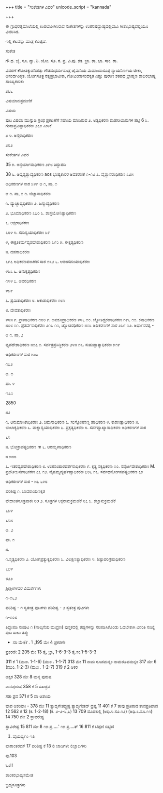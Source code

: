 +++
title = "ಸಂಕೇತಗಳ ವಿವರ"
unicode_script = "kannada"

+++

ಈ ಗ್ರಂಥರತ್ನಮಾಲೆಯಲ್ಲಿ ಉಪಯೋಗಿಸಿರುವ ಸಂಕೇತಗಳನ್ನು ಉಪನಿಷದ್ಭಾಷ್ಯದಲ್ಲಿಯೂ ಗೀತಾಭಾಷ್ಯದಲ್ಲಿಯೂ ವಿವರಿಸಿದ. 

ಇಲ್ಲಿ ಕೆಲವನ್ನು ಮಾತ್ರ ಕೊಟ್ಟಿದೆ. 

ಸಂಕೇತ 

ಗೌ.ಧ. ಜೈ, ಸೂ. ನ್ಯಾ. ನಿ. ಯೋ. ಸೂ. ರ. ಪ್ರ. ವಿ.ಪು. ಶತ. ಬ್ರಾ. ಶಾ, ಭಾ. ಸಾಂ. ರಾ. 

ವಿವರಣೆ ಕೌಷೀತಿಕ್ಕುಪನಿಷತ್ತು ಗೌತಮಧರ್ಮಸೂತ್ರ ಜೈಮಿನಿಯ ಮಿಮಾಂಸಾಸೂತ್ರ ನ್ಯಾಯನಿರ್ಣಯ ಟೀಕಾ, ಆನಂದಗಿರಿಕೃತ. ಯೋಗಸೂತ್ರ ರತ್ನಪ್ರಭಾಟೀಕಾ, ಗೋವಿಂದಾನಂದಕೃತ ವಿಷ್ಣು ಪುರಾಣ ಶತಪಥ ಬ್ರಾಹ್ಮಣ ಶಾಬರಭಾಷ್ಯ ಸಾಂಖ್ಯಕಾರಿಕಾ 

೨೬೬ 

ವಿಷಯಾನುಕ್ರಮಣಿಕೆ 

ವಿಷಯ 

ಪುಟ ವಿಷಯ ಮುನ್ನುಡಿ ಗ್ರಂಥ ಪ್ರಕಟಣೆಗೆ ಸಹಾಯ ಮಾಡಿರುವ ೨. ಅತ್ಯಧಿಕರಣ ಮಹನೀಯರುಗಳ ಪಟ್ಟಿ 6 ೩. ಗುಹಾಪ್ರವಿಷ್ಟಾಧಿಕರಣ ೨೭೦ ಪೀಠಿಕೆ 

೨ ೪. ಅನ್ತರಾಧಿಕರಣ 

೨೮೨ 

ಸಂಕೇತಗಳ ವಿವರ 

35 ೫. ಅನ್ತರ್ಯಾಮಧಿಕರಣ ೨೯೮ ತಿದ್ದುಪಡಿ 

38 ೬. ಅದೃಶ್ಯತ್ವಾದ್ಯಧಿಕರಣ aos ಭಾಷ್ಯಕಾರರ ಅವತರಣಿಕೆ ೧-೧೨ ೭. ವೈಶ್ವಾನರಾಧಿಕರಣ ೩೨೫ 

ಅಧಿಕರಣಗಳ ಸಾರ ೩೪೯ ಅ ೧, ಪಾ, ೧ 

ಆ ೧. ಪಾ, ೧ ೧. ಜಿಜ್ಞಾಸಾಧಿಕರಣ 

೧. ದ್ಯುಚ್ಛಾದ್ಯಧಿಕರಣ ೨. ಜನ್ಮಾದ್ಯಧಿಕರಣ 

೨. ಭೂಮಾಧಿಕರಣ ೩೭೦ ೩. ಶಾಸ್ತಯೋನಿತ್ವಾಧಿಕರಣ 

೩. ಅಕ್ಷರಾಧಿಕರಣ 

೩೮೪ ೪. ಸಮನ್ವಯಾಧಿಕರಣ ೩೯ 

೪, ಈಕ್ಷತಿಕರ್ಮವ್ಯಪದೇಶಾಧಿಕರಣ ೩೯೦ ೫. ಈಕ್ಷತ್ಯಧಿಕರಣ 

೫. ದಹರಾಧಿಕರಣ 

೩೯೭ ಅಧಿಕರಣಪಂಚಕದ ಸಾರ ೧೩೨ ೬. ಆನಂದಮಯಾಧಿಕರಣ 

೪೩೩ ೬. ಅನುಕೃತ್ಯಧಿಕರಣ 

೧೪೪ ೭. ಅವರಧಿಕರಣ 

೪೩೯ 

೭. ಪ್ರಮಿತಾಧಿಕರಣ ೮. ಆಕಾಶಾಧಿಕರಣ ೧೮೧ 

೮. ದೇವತಾಧಿಕರಣ 

೪೪೫ ೯. ಪ್ರಾಣಾಧಿಕರಣ ೧೮೮ ೯. ಅಪಶೂದ್ರಾಧಿಕರಣ ೪೪೬ ೧೦. ಜ್ಯೋತಿಶ್ಚರಣಾಧಿಕರಣ ೧೯೬ ೧೦. ಕನಾಧಿಕರಣ ೫೦೮ ೧೧. ಪ್ರತರ್ದನಾಧಿಕರಣ ೨೧೭ ೧೧, ಜ್ಯೋತಿರಧಿಕರಣ ೫೧೩ ಅಧಿಕರಣಗಳ ಸಾರ ೨೩೯ ೧೨. ಅರ್ಥಾನರತ್ವ - 

ಆ ೧. ಪಾ, ೨ 

ವ್ಯಪದೇಶಾಧಿಕರಣ ೫೧೭ ೧. ಸರ್ವತ್ರಪ್ರಸಿದ್ಧಿಕರಣ ೨೪೫ ೧೩. ಸುಷುಪ್ಪಾತ್ಯಾಧಿಕರಣ ೫೧೯ 

ಅಧಿಕರಣಗಳ ಸಾರ ೫೨೭ 

೧೭೨ 

ಅ. ೧ 

ಪಾ. ೪ 

ಇ೭೧ 

2850 

೫೨ 

೧. ಆನುಮಾನಿಕಾಧಿಕರಣ ೨. ಚಮಸಾಧಿಕರಣ ೩. ಸಂಸ್ಕೋಪಸಣ್ಣ ಹಾಧಿಕರಣ ೪. ಕಾರಣತ್ವಾಧಿಕರಣ ೫. ಬಾಲಾಕ್ಯಧಿಕರಣ ೬. ವಾಕ್ಯಾನ್ವಯಾಧಿಕರಣ ೭. ಪ್ರಕೃತ್ಯಧಿಕರಣ ೮. ಸರ್ವವ್ಯಾಖ್ಯಾನಾಧಿಕರಣ ಅಧಿಕರಣಗಳ ಸಾರ 

೬೪ 

೫. ಭೋಕ್ರಾಪತ್ಯಧಿಕರಣ m ೬. ಆರಮೃಣಾಧಿಕರಣ 

೫ ೫೫೮ 

೭. ಇತರವ್ಯಪದೇಶಾಧಿಕರಣ ೮. ಉಪಸಂಹಾರದರ್ಶನಾಧಿಕರಣ ೯. ಕೃತ್ಪ್ರ ಸಕ್ಯಧಿಕರಣ ೧೦. ಸರ್ವೋವೇತಾಧಿಕರಣ M. ಪ್ರಯೋಜನವಾಧಿಕರಣ ೭೩ ೧೨. ವೈಷಮ್ಯವ್ಯರ್ಘಣ್ಯಾಧಿಕರಣ ೭೮೬ ೧೩. ಸರ್ವಧರ್ಮೋಪಪತ್ಯಧಿಕರಣ ೭೫ 

ಅಧಿಕರಣಗಳ ಸಾರ - ೫೭ ೬೪೮ 

ಪರಿಶಿಷ್ಟ ೧. ಬಾದರಾಯಣಕೃತ 

ವೇದಾಂತಸೂತ್ರಪಾಠಃ ೮o ೨. ಸೂತ್ರಗಳ ಅಕ್ಷರಾನುಕ್ರಮಣಿಕೆ ೮೭ ೩. ಶಬ್ದಾನುಕ್ರಮಣಿಕೆ 

೬೩೪ 

೬೪೫ 

ಅ. ೨ 

ಪಾ. ೧ 

೫. 

೧.ಸ್ಮತ್ಯಧಿಕರಣ ೨. ಯೋಗಪ್ರತ್ಯುಕ್ಯಧಿಕರಣ ೩. ವಿಲಕ್ಷಣತ್ವಾಧಿಕರಣ ೪. ಶಿಷ್ಟಾಪರಿಗ್ರಹಾಧಿಕರಣ 

೬೭೪ 

೮೨೨ 

ಶ್ರೀಶ್ರೀಗಳವರ ವಿಮರ್ಶೆಗಳು 

೧-೧೬೨ 

ಪರಿಶಿಷ್ಟ - ೧ ಸ್ವತಂತ್ರ ಪುಟಗಳು ಪರಿಶಿಷ್ಟ - ೨ ಸ್ವತಂತ್ರ ಪುಟಗಳು 

೧-೧೦೮ 

ತಿದ್ದುಪಡಿ ಸಂಪುಟ ೧ (ನಾಲ್ಕನೆಯ ಮುದ್ರಣ) ಪುಸ್ತಕದಲ್ಲಿ ತಪ್ಪುಗಳನ್ನು ಸರಿಪಡಿಸಿಕೊಂಡು ಓದಬೇಕಾಗಿ ವಿನಂತಿ ಸಂಖ್ಯೆ ಪುಟ ಸಾಲು ತಪ್ಪು 

- ಸರಿ ಮೇ/ಕೆ . 1 _195 ಮೇ 4 ಪ್ರಕರಣೇ 

ಪ್ರಕರಣೀ 2 205 ಮೇ 13 ತೈ, ಬ್ರಾ, 1-6-3-3 ತೈ.ಸಂ.1-5-3-3 

311 ಕೆ 1 (ಮುಂ. 1-1-6) (ಮುಂ . 1-1-7) 313 ಮೇ 11 ನಾಮ ರೂಪಮನ್ನಂ ನಾಮರೂಪಮನ್ನಂ 317 ಮೇ 6 (ಮುಂ. 1-2-3) (ಮುಂ . 1-2-7) 319 ಕೆ 2 ಅಕರ 

ಅಕ್ಷರ 328 ಮೇ 8 ಮನ್ನ ಪುರುಷ 

ಮನಪುರುಷ 358 ಕೆ 5 ಸತಾಶ್ರವ 

ಸತಾ ಶ್ರವ 371 ಕೆ 5 ವಾ ಆಶಾಯ 

ವಾವ ಆಶಯಾಃ - 378 ಮೇ 11 ತ್ಯಾದೃಗೇತದ್ದ್ರಷ್ಟ ತ್ಯಾದೃಗೇತದ್ ದ್ರಷ್ಟ 11 401 ಕೆ 7 ತಾವು ಪ್ರತಿಪಾದ ತಾವಪ್ರತಿಪಾದ 12 562 ಕೆ 12 (ಕ. 1-2-18) (ಕ. ೨-೨-೬,೭) 13 709 ಮೊದಲಲ್ಲಿ (ಅಧಿ.೪.ಸೂ.೧೨) (ಅಧಿ.೩.ಸೂ.೧೧) 14 750 ಮೇ 2 ಸ್ಥಾವರೇಷ್ಟ 

ಸ್ಥಾವಿರೇಷ್ಟ 15 811 ಮೇ 8 ೧೫ ಪ್ರ.....' ೧೫ ಪ್ರ....ತ್ 16 811 ಕೆ ಟಿಪ್ಪಣಿ ಬಿಟ್ಟಿದೆ 

1. ವೈಯರ್ಥ್ಯ೦ ಇತಿ 

ಪಾಠಾಂತರಮ್ 17 ಪರಿಶಿಷ್ಟ ಕೆ 13 ಲಿ ಜಾದಿಗಳು ಲಿಜ್ಞಾದಿಗಳು 

ಪು.103 


ಓಂ!! 

ಶಾಂಕರಭಾಷ್ಯಸಮೇತ 

ಬ್ರಹ್ಮಸೂತ್ರಗಳು 
